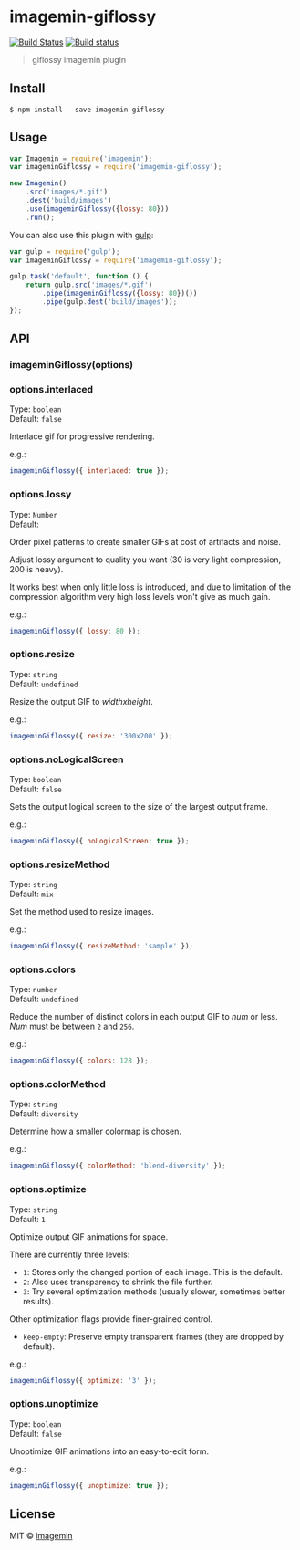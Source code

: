 # imagemin-giflossy

[![Build Status](http://img.shields.io/travis/jihchi/imagemin-giflossy.svg?style=flat)](https://travis-ci.org/jihchi/imagemin-giflossy)
[![Build status](https://ci.appveyor.com/api/projects/status/hdus9imkfyrlh5ls?svg=true)](https://ci.appveyor.com/project/jihchi/imagemin-giflossy)

> giflossy imagemin plugin


## Install

```
$ npm install --save imagemin-giflossy
```

## Usage

```js
var Imagemin = require('imagemin');
var imageminGiflossy = require('imagemin-giflossy');

new Imagemin()
	.src('images/*.gif')
	.dest('build/images')
	.use(imageminGiflossy({lossy: 80}))
	.run();
```

You can also use this plugin with [gulp](http://gulpjs.com):

```js
var gulp = require('gulp');
var imageminGiflossy = require('imagemin-giflossy');

gulp.task('default', function () {
	return gulp.src('images/*.gif')
		.pipe(imageminGiflossy({lossy: 80})())
		.pipe(gulp.dest('build/images'));
});
```


## API

### imageminGiflossy(options)

### options.interlaced

Type: `boolean`  
Default: `false`

Interlace gif for progressive rendering.

e.g.:
```js
imageminGiflossy({ interlaced: true });
```

### options.lossy

Type: `Number`  
Default: <None>

Order pixel patterns to create smaller GIFs at cost of artifacts and noise.

Adjust lossy argument to quality you want (30 is very light compression, 200 is heavy).

It works best when only little loss is introduced, and due to limitation of the compression algorithm very high loss levels won't give as much gain.

e.g.:
```js
imageminGiflossy({ lossy: 80 });
```

### options.resize

Type: `string`  
Default: `undefined`

Resize the output GIF to *widthxheight*.

e.g.:
```js
imageminGiflossy({ resize: '300x200' });
```

### options.noLogicalScreen

Type: `boolean`  
Default: `false`

Sets the output logical screen to the size of the largest output frame.

e.g.:
```js
imageminGiflossy({ noLogicalScreen: true });
```

### options.resizeMethod

Type: `string`  
Default: `mix`

Set the method used to resize images.

e.g.:
```js
imageminGiflossy({ resizeMethod: 'sample' });
```

### options.colors

Type: `number`  
Default: `undefined`

Reduce the number of distinct colors in each output GIF to *num* or less. *Num* must be between `2` and `256`.

e.g.:
```js
imageminGiflossy({ colors: 128 });
```

### options.colorMethod

Type: `string`  
Default: `diversity`

Determine how a smaller colormap is chosen.

e.g.:
```js
imageminGiflossy({ colorMethod: 'blend-diversity' });
```

### options.optimize

Type: `string`  
Default: `1`

Optimize output GIF animations for space.

There are currently three levels:
 * `1`: Stores only the changed portion of each image. This is the default.
 * `2`: Also uses transparency to shrink the file further.
 * `3`: Try several optimization methods (usually slower, sometimes better results).

Other optimization flags provide finer-grained control.

 * `keep-empty`: Preserve empty transparent frames (they are dropped by default).

e.g.:
```js
imageminGiflossy({ optimize: '3' });
```

### options.unoptimize

Type: `boolean`  
Default: `false`

Unoptimize GIF animations into an easy-to-edit form.

e.g.:
```js
imageminGiflossy({ unoptimize: true });
```

## License

MIT © [imagemin](https://github.com/imagemin)
